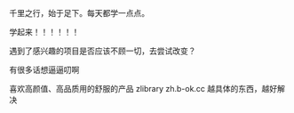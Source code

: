 千里之行，始于足下。每天都学一点点。  

学起来！！！！！！  

遇到了感兴趣的项目是否应该不顾一切，去尝试改变？  

有很多话想逼逼叨啊   

喜欢高颜值、高品质用的舒服的产品
zlibrary   zh.b-ok.cc
越具体的东西，越好解决
